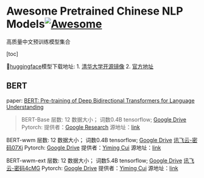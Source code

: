 # Awesome Pretrained Chinese NLP Models[![Awesome](https://awesome.re/badge.svg)](https://awesome.re)

高质量中文预训练模型集合

[toc]

🤗[huggingface](https://github.com/huggingface/transformers)模型下载地址: 1. [清华大学开源镜像](https://mirror.tuna.tsinghua.edu.cn/hugging-face-models/) 2. [官方地址](https://huggingface.co/models)

 ## BERT
 
 paper: [BERT: Pre-training of Deep Bidirectional Transformers for Language Understanding](https://arxiv.org/pdf/1810.04805.pdf)
 
 > BERT-Base
 > 层数: 12
 > 数据大小； 词数0.4B
 > tensorflow; [Google Drive](https://storage.googleapis.com/bert_models/2018_11_03/chinese_L-12_H-768_A-12.zip)
 > Pytorch: 
 > 提供者：[Google Research](https://github.com/google-research)
 > 源地址：[link](https://github.com/google-research/bert)

 BERT-wwm
 层数: 12
 数据大小； 词数0.4B
 tensorflow; [Google Drive](https://drive.google.com/open?id=1RoTQsXp2hkQ1gSRVylRIJfQxJUgkfJMW) [讯飞云-密码07Xj](http://pan.iflytek.com/#/link/A2483AD206EF85FD91569B498A3C3879)
 Pytorch: [Google Drive](https://drive.google.com/open?id=1AQitrjbvCWc51SYiLN-cJq4e0WiNN4KY)
 提供者：[Yiming Cui](https://github.com/ymcui)
 源地址：[link](https://github.com/ymcui/Chinese-BERT-wwm)

 BERT-wwm-ext
 层数: 12
 数据大小； 词数5.4B
 tensorflow; [Google Drive](https://drive.google.com/open?id=1buMLEjdtrXE2c4G1rpsNGWEx7lUQ0RHi) [讯飞云-密码4cMG](http://pan.iflytek.com/#/link/653637473FFF242C3869D77026C9BDB5)
 Pytorch: [Google Drive](https://drive.google.com/open?id=1iNeYFhCBJWeUsIlnW_2K6SMwXkM4gLb_)
 提供者：[Yiming Cui](https://github.com/ymcui)
 源地址：[link](https://github.com/ymcui/Chinese-BERT-wwm)

